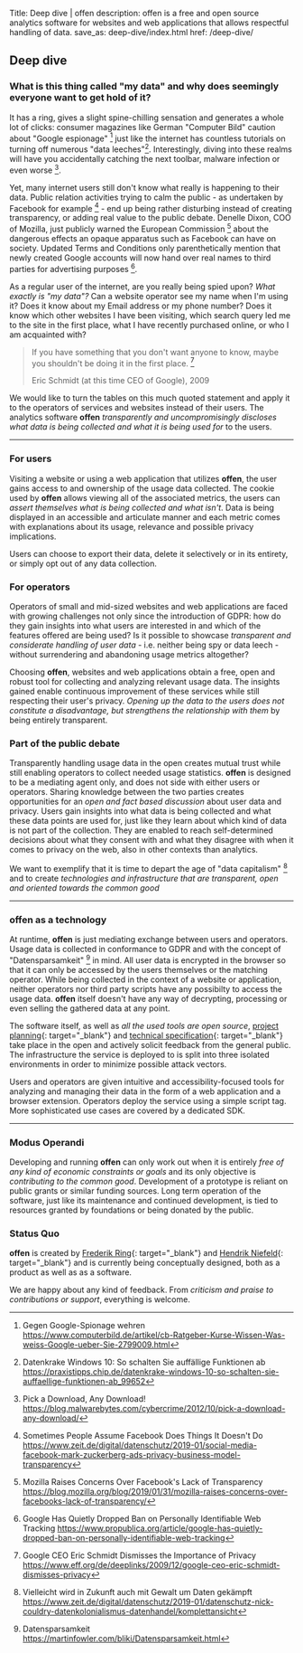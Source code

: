 Title: Deep dive | offen
description: offen is a free and open source analytics software for websites and web applications that allows respectful handling of data.
save_as: deep-dive/index.html
href: /deep-dive/

## Deep dive

### What is this thing called "my data" and why does seemingly everyone want to get hold of it?

It has a ring, gives a slight spine-chilling sensation and generates a whole lot of clicks: consumer magazines like German "Computer Bild" caution about "Google espionage" [^1] just like the internet has countless tutorials on turning off numerous "data leeches"[^2].  Interestingly, diving into these realms will have you accidentally catching the next toolbar, malware infection or even worse [^3].

[^1]: Gegen Google-Spionage wehren <https://www.computerbild.de/artikel/cb-Ratgeber-Kurse-Wissen-Was-weiss-Google-ueber-Sie-2799009.html>
[^2]: Datenkrake Windows 10: So schalten Sie auff&auml;llige Funktionen ab <https://praxistipps.chip.de/datenkrake-windows-10-so-schalten-sie-auffaellige-funktionen-ab_99652>
[^3]: Pick a Download, Any Download! <https://blog.malwarebytes.com/cybercrime/2012/10/pick-a-download-any-download/>

Yet, many internet users still don't know what really is happening to their data. Public relation activities trying to calm the public - as undertaken by Facebook for example [^4] - end up being rather disturbing instead of creating transparency, or adding real value to the public debate. Denelle Dixon, COO of Mozilla, just publicly warned the European Commission [^5] about the dangerous effects an opaque apparatus such as Facebook can have on society. Updated Terms and Conditions only parenthetically mention that newly created Google accounts will now hand over real names to third parties for advertising purposes [^6].

[^4]: Sometimes People Assume Facebook Does Things It Doesn't Do <https://www.zeit.de/digital/datenschutz/2019-01/social-media-facebook-mark-zuckerberg-ads-privacy-business-model-transparency>
[^5]: Mozilla Raises Concerns Over Facebook's Lack of Transparency <https://blog.mozilla.org/blog/2019/01/31/mozilla-raises-concerns-over-facebooks-lack-of-transparency/>
[^6]: Google Has Quietly Dropped Ban on Personally Identifiable Web Tracking <https://www.propublica.org/article/google-has-quietly-dropped-ban-on-personally-identifiable-web-tracking>

As a regular user of the internet, are you really being spied upon? *What exactly is "my data"?* Can a website operator see my name when I'm using it? Does it know about my Email address or my phone number? Does it know which other websites I have been visiting, which search query led me to the site in the first place, what I have recently purchased online, or who I am acquainted with?

> If you have something that you don't want anyone to know, maybe you shouldn't be doing it in the first place. [^7]
>
> Eric Schmidt (at this time CEO of Google), 2009

[^7]: Google CEO Eric Schmidt Dismisses the Importance of Privacy <https://www.eff.org/de/deeplinks/2009/12/google-ceo-eric-schmidt-dismisses-privacy>

We would like to turn the tables on this much quoted statement and apply it to the operators of services and websites instead of their users. The analytics software __offen__ *transparently and uncompromisingly discloses what data is being collected and what it is being used for* to the users.

---

### For users

Visiting a website or using a web application that utilizes __offen__, the user gains access to and ownership of the usage data collected. The cookie used by __offen__ allows viewing all of the associated metrics, the users can *assert themselves what is being collected and what isn't*. Data is being displayed in an accessible and articulate manner and each metric comes with explanations about its usage, relevance and possible privacy implications.

Users can choose to export their data, delete it selectively or in its entirety, or simply opt out of any data collection.

### For operators

Operators of small and mid-sized websites and web applications are faced with growing challenges not only since the introduction of GDPR: how do they gain insights into what users are interested in and which of the features offered are being used? Is it possible to showcase *transparent and considerate handling of user data* - i.e. neither being spy or data leech - without surrendering and abandoning usage metrics altogether?

Choosing __offen__, websites and web applications obtain a free, open and robust tool for collecting and analyzing relevant usage data. The insights gained enable continuous improvement of these services while still respecting their user's privacy. *Opening up the data to the users does not constitute a disadvantage, but strengthens the relationship with them* by being entirely transparent.

### Part of the public debate

Transparently handling usage data in the open creates mutual trust while still enabling operators to collect needed usage statistics. __offen__ is designed to be a mediating agent only, and does not side with either users or operators. Sharing knowledge between the two parties creates opportunities for an *open and fact based discussion* about user data and privacy. Users gain insights into what data is being collected and what these data points are used for, just like they learn about which kind of data is not part of the collection. They are enabled to reach self-determined decisions about what they consent with and what they disagree with when it comes to privacy on the web, also in other contexts than analytics.

We want to exemplify that it is time to depart the age of "data capitalism" [^8] and to create *technologies and infrastructure that are transparent, open and oriented towards the common good*

[^8]: Vielleicht wird in Zukunft auch mit Gewalt um Daten gek&auml;mpft <https://www.zeit.de/digital/datenschutz/2019-01/datenschutz-nick-couldry-datenkolonialismus-datenhandel/komplettansicht>

---

### offen as a technology

At runtime, __offen__ is just mediating exchange between users and operators. Usage data is collected in conformance to GDPR and with the concept of "Datensparsamkeit" [^9] in mind. All user data is encrypted in the browser so that it can only be accessed by the users themselves or the matching operator. While being collected in the context of a website or application, neither operators nor third party scripts have any possibilty to access the usage data. __offen__ itself doesn't have any way of decrypting, processing or even selling the gathered data at any point.

[^9]: Datensparsamkeit <https://martinfowler.com/bliki/Datensparsamkeit.html>

The software itself, as well as *all the used tools are open source*, [project planning][pivotal-tracker]{: target="_blank"} and [technical specification][rfcs-repo]{: target="_blank"} take place in the open and actively solicit feedback from the general public. The infrastructure the service is deployed to is split into three isolated environments in order to minimize possible attack vectors.

[pivotal-tracker]: https://www.pivotaltracker.com/n/projects/2334535
[rfcs-repo]: https://github.com/offen/rfcs

Users and operators are given intuitive and accessibility-focused tools for analyzing and managing their data in the form of a web application and a browser extension. Operators deploy the service using a simple script tag. More sophisticated use cases are covered by a dedicated SDK.

---

### Modus Operandi

Developing and running __offen__ can only work out when it is entirely *free of any kind of economic constraints or goals* and its only objective is *contributing to the common good*. Development of a prototype is reliant on public grants or similar funding sources. Long term operation of the software, just like its maintenance and continued development, is tied to resources granted by foundations or being donated by the public.

### Status Quo

__offen__ is created by [Frederik Ring][frederik-ring]{: target="_blank"} and [Hendrik Niefeld][hendrik-niefeld]{: target="_blank"} and is currently being conceptually designed, both as a product as well as as a software.

We are happy about any kind of feedback. From *criticism and praise to contributions or support*, everything is welcome.

[hendrik-niefeld]: http://niefeld.com/
[frederik-ring]: https://www.frederikring.com/
